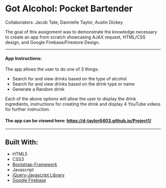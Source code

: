 # Got Alcohol: Pocket Bartender

Collaborators: Jacob Tate, Dannielle Taylor, Austin Dickey

The goal of this assignment was to demonstrate the knowledge necessary to create an app from scratch showcasing AJAX request, HTML/CSS design, and Google Firebase/Firestore Design.

----------------------------------------

#### App Instructions:

The app allows the user to do one of 3 things:
   * Search for and view drinks based on the type of alcohol
   * Search for and view drinks based on the drink type or name
   * Generate a Random drink

Each of the above options will allow the user to display the drink ingredients, instructions for creating the drink and display 4 YouTube videos for further instruction.


#### The app can be viewed here:  https://d-taylor6403.github.io/Project1/

--------------------------------------

## Built With:
* HTML5
* CSS3
* [Bootstrap-Framework](http://getbootstrap.com/)
* Javascript
* [jQuery-Javascript Library](https://api.jquery.com/)
* [Google Firebase](https://firebase.google.com/)

